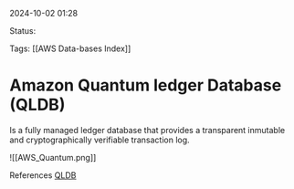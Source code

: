 2024-10-02 01:28

Status:

Tags:
[[AWS Data-bases Index]]

# Amazon Quantum ledger Database (QLDB)

Is a fully managed ledger database that provides a transparent inmutable and cryptographically verifiable transaction log.

![[AWS_Quantum.png]]


References 
[QLDB](https://aws.amazon.com/qldb/)